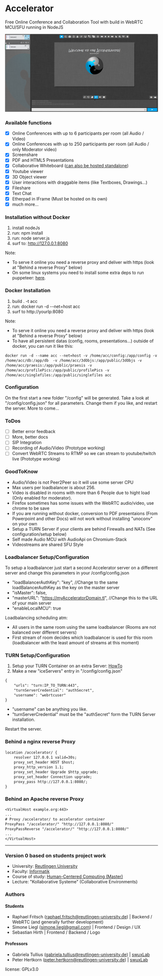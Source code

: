 # Accelerator
Free Online Conference and Collaboration Tool with build in WebRTC MCU/SFU running in NodeJS

![previmg](/public/images/acc.png)

### Available functions ###

- [x] Online Conferences with up to 6 participants per room (all Audio / Video)
- [x] Online Conferences with up to 250 participants per room (all Audio / only Moderator video)
- [x] Screenshare
- [x] PDF and HTML5 Presentations
- [x] Collaborative Whiteboard ([can also be hosted standalone](https://github.com/cracker0dks/whiteboard))
- [x] Youtube viewer
- [x] 3D Object viewer
- [x] User interactions with draggable items (like Textboxes, Drawings...)
- [x] Fileshare
- [x] Text Chat
- [x] Etherpad in IFrame (Must be hosted on its own)
- [x] much more...

### Installation without Docker ###
1. install nodeJs
2. run: npm install
3. run: node server.js
4. surf to: http://127.0.0.1:8080

Note: 
* To serve it online you need a reverse proxy and deliver with https (look at "Behind a reverse Proxy" below)
* On some linux systems you need to install some extra deps to run puppeteer: [here](https://github.com/puppeteer/puppeteer/blob/master/docs/troubleshooting.md).

### Docker Installation ###
1. build . -t acc
2. run: docker run -d --net=host acc
3. surf to http://yourIp:8080

Note: 
* To serve it online you need a reverse proxy and deliver with https (look at "Behind a reverse Proxy" below)
* To have all persistent datas (config, rooms, presentations...) outside of docker, you can run it like this:

```
docker run -d --name acc --net=host -v /home/acc/config:/app/config -v /home/acc/db:/app/db  -v /home/acc/3dObjs:/app/public/3dObjs -v /home/acc/praesis:/app/public/praesis -v /home/acc/profilePics:/app/public/profilePics -v /home/acc/singlefiles:/app/public/singlefiles acc
```

### Configuration ###
On the first start a new folder "/config" will be generated. Take a look at "/config/config.json" for all parameters. Change them if you like, and restart the server. More to come...

### ToDos ###
- [ ] Better error feedback
- [ ] More, better docs
- [ ] SIP Integration
- [ ] Recording of Audio/Video (Prototype working)
- [ ] Convert WebRTC Streams to RTMP so we can stream to youtube/twitch live (Prototype working)

### GoodToKnow ###
* Audio/Video is not Peer2Peer so it will use some server CPU
* Max users per loadbalancer is about 256.
* Video is disabled in rooms with more than 6 People due to hight load (Only enabled for moderator).
* Firefox sometimes has some issues with the WebRTC audio/video, use chrome to be save
* If you are running without docker, conversion to PDF presentaions (From Powerpoint and other Docs) will not work without installing "unoconv" on your own 
* Setup a TURN Server if your clients are behind Firewalls and NATs (See configuration/setup below)
* Self made Audio MCU with AudioApi on Chromium-Stack
* Videostreams are shared SFU Style

### Loadbalancer Setup/Configuration  ###
To setup a loadbalancer just start a second Accelerator server on a different server and change this parameters in your /config/config.json
* "loadBalancerAuthKey": "key", //Change to the same loadBalancerAuthKey as the key on the master server
* "isMaster": false,
* "masterURL": "https://myAcceleratorDomain.tl", //Change this to the URL of your main server
* "enableLocalMCU": true 

Loadbalancing scheduling atm:
* All users in the same room using the same loadbalancer (Rooms are not balanced over different servers)
* First stream of room decides which loadbalancer is used for this room (loadbalancer with the least amount of streams at this moment)

### TURN Setup/Configuration ###
1. Setup your TURN Container on an extra Server: [HowTo](https://github.com/cracker0dks/turn-server-docker-image/blob/master/README.md)
2. Make a new "iceServers" entry in "/config/config.json"
```
{
	"urls": "turn:IP_TO_TURN:443",
	"turnServerCredential": "authSecret",
	"username": "webrtcuser"
}
```
- "username" can be anything you like.
- "turnServerCredential" must be the "authSecret" form the TURN Server installation.

Restart the server.

### Behind a nginx reverse Proxy ###
```
location /accelerator/ {
	resolver 127.0.0.1 valid=30s;
	proxy_set_header HOST $host;
	proxy_http_version 1.1;
	proxy_set_header Upgrade $http_upgrade;
	proxy_set_header Connection upgrade;
	proxy_pass http://127.0.0.1:8080/;
}
```

### Behind an Apache reverse Proxy ### 

```
<VirtualHost example.org:443>
...
# Proxy /accelerator/ to accelerator container
ProxyPass "/accelerator/" "http://127.0.0.1:8080/"
ProxyPassReverse "/accelerator/" "http://127.0.0.1:8080/"
...
</VirtualHost>
```
-------------------------

### Version 0 based on students project work ###
* University: [Reutlingen University](https://www.reutlingen-university.de)
* Faculty: [Informatik](https://www.inf.reutlingen-university.de/de/home/)
* Course of study: [Human-Centered Computing (Master)](https://www.inf.reutlingen-university.de/de/master/human-centered-computing/ziel-des-studiengangs/) 
* Lecture: "Kollaborative Systeme" (Collaborative Environments) 

### Authors ###

#### Students ####
* Raphael Fritsch (raphael.fritsch@reutlingen-university.de) | Backend / WebRTC (and generally further development)
* Simone Liegl (simone.liegl@gmail.com) | Frontend / Design / UX
* Sebastian Hirth | Frontend / Backend / Logo

#### Professors ####
* Gabriela Tullius (gabriela.tullius@reutlingen-university.de) | [swuxLab](https://swuxlab.reutlingen-university.de/team/)
* Peter Hertkorn (peter.hertkorn@reutlingen-university.de) | [swuxLab](https://swuxlab.reutlingen-university.de/team/)



license: GPLv3.0
